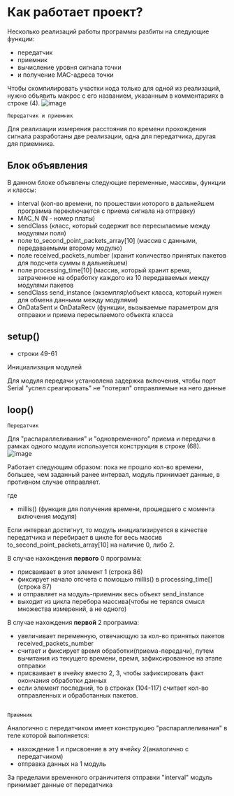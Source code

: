 # Как работает проект?

Несколько реализаций работы программы разбиты на следующие функции: 
- передатчик
- приемник
- вычисление уровня сигнала точки
- и получение MAC-адреса точки

Чтобы скомпилировать участки кода только для одной из реализаций, нужно объявить макрос с его названием,
указанным в комментариях в строке (4).
![image](https://github.com/Vi-its-me/final-qualifying-work/assets/163395895/15107b8c-ccab-4895-ab64-11fcdc07e666)

	Передатчик и приемник
Для реализации измерения расстояния по времени прохождения сигнала разработаны две реализации,
одна для передатчика, другая для приемника. 
## Блок объявления

В данном блоке объявлены следующие переменные, массивы, функции и классы: 

- interval (кол-во времени, по прошествии которого в дальнейшем программа переключается с приема сигнала
на отправку)
- MAC_N (N - номер платы)
- sendClass (класс, который содержит все пересылаемые между модулями поля)
- поле to_second_point_packets_array[10] (массив с данными, передаваемыми второму модулю)
- поле received_packets_number (хранит количество принятых пакетов для подсчета суммы в дальнейшем)
- поле processing_time[10] (массив, который хранит время, затраченное на обработку каждого из 10
передаваемых между модулями пакетов
- sendClass send_instance (экземпляр\объект класса, который нужен для обмена данными между модулями)
- OnDataSent и OnDataRecv (функции, вызываемые параметром для отправки и приема пересылаемого объекта
класса

## setup()
- строки 49-61

Инициализация модулей

Для модуля передачи установлена задержка включения, чтобы порт Serial
"успел среагировать" не "потерял" отправляемые на него данные

## loop()
	Передатчик
 Для "распараллеливания" и "одновременного" приема и передачи в рамках одного модуля
 используется конструкция в строке (68).  
 ![image](https://github.com/Vi-its-me/final-qualifying-work/assets/163395895/100346c0-f254-4dee-8889-04a255ed6554)
 
 Работает следующим образом: пока не прошло кол-во времени, 
 большее, чем заданный ранее интервал, модуль принимает данные, в противном случае отправляет.
 
 где 
 - millis() (функция для получения времени, прошедшего с момента включения модуля)

Если интервал достигнут, то модуль инициализируется в качестве передатчика и перебирает в цикле for
весь массив to_second_point_packets_array[10] на наличие 0, либо 2. 

В случае нахождения **первого** 0 программа:
- присваивает в этот элемент 1 (строка 86)
- фиксирует начало отсчета с помощью millis() в processing_time[] (строка 87)
- и отправляет на модуль-приемник весь объект send_instance
- выходит из цикла перебора массива(чтобы не терялся смысл множества измерений, а не одного)

В случае нахождения **первой** 2 программа:
- увеличивает переменную, отвечающую за кол-во принятых пакетов received_packets_number
- считает и фиксирует время обработки(приема-передачи), путем вычитания из текущего времени,
время, зафиксированное на этапе отправки
- присваивает в ячейку вместо 2, 3, чтобы зафиксировать факт окончания обработки данных
- если элемент последний, то в строках (104-117) считает кол-во отправленных и обработанных
пакетов.

##
	Приемник
Аналогично с передатчиком имеет конструкцию "распараллеливания" в теле которой
выполняется:
- нахождение 1 и присвоение в эту ячейку 2(аналогично с передатчиком)
- отправка данных на 1 модуль

За пределами временного ограничителя отправки "interval" модуль принимает данные от
передатчика
